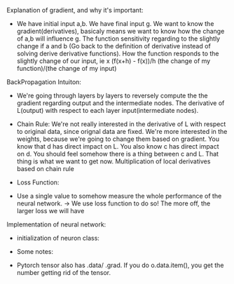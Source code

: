 Explanation of gradient, and why it's important:
- We have initial input a,b. We have final input g. We want to know the gradient(derivatives), basicaly means we want to know how the change of a,b will influence g.
The function sensitivity regarding to the slightly change if a and b (Go back to the definition of derivative instead of solving derive derivative functions). How the function responds to the slightly change of our input, ie x
(f(x+h) - f(x))/h    (the change of my function)/(the change of my input)

BackPropagation Intuiton: 
- We're going through layers by layers to reversely compute the the gradient regarding
output and the intermediate nodes. The derivative of L(output) with respect to each layer input(intermediate nodes).

- Chain Rule:
We're not really interested in the derivative of L with respect to original data, since orignal data are fixed. We're more interested in the weights, because we're going to change them based on gradient.
You know that d has direct impact on L. You also know c has direct impact on d. You should feel somehow there is a thing between c and L. That thing is what we want to get now.
Multiplication of local derivatives based on chain rule

- Loss Function:
- Use a single value to somehow measure the whole performance of the neural network. -> We use loss function to do so! The more off, the larger loss we will have


Implementation of neural network:
- initialization of neuron class:




- Some notes:
- Pytorch tensor also has .data/ .grad. If you do o.data.item(), you get the number getting rid of the tensor.
